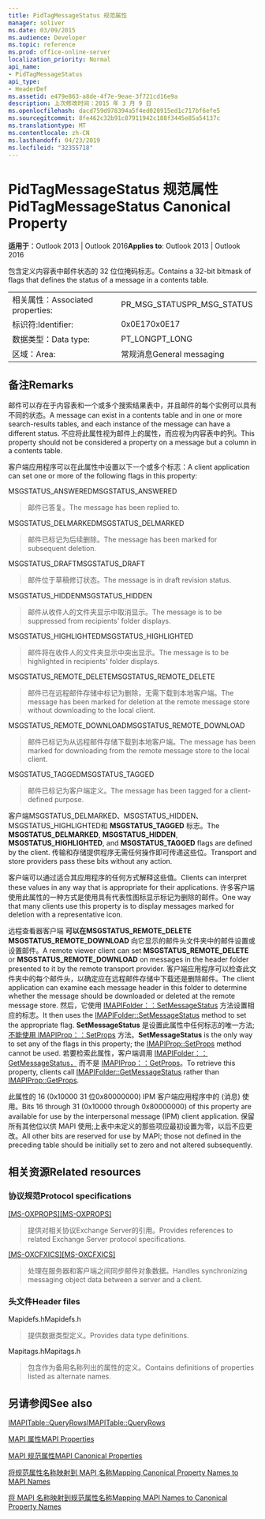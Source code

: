 ```yaml
---
title: PidTagMessageStatus 规范属性
manager: soliver
ms.date: 03/09/2015
ms.audience: Developer
ms.topic: reference
ms.prod: office-online-server
localization_priority: Normal
api_name:
- PidTagMessageStatus
api_type:
- HeaderDef
ms.assetid: e479e863-a8de-4f7e-9eae-3f721cd16e9a
description: 上次修改时间：2015 年 3 月 9 日
ms.openlocfilehash: dacd759d978394a5f4ed028915ed1c717bf6efe5
ms.sourcegitcommit: 8fe462c32b91c87911942c188f3445e85a54137c
ms.translationtype: MT
ms.contentlocale: zh-CN
ms.lasthandoff: 04/23/2019
ms.locfileid: "32355718"
---
```

# <a name="pidtagmessagestatus-canonical-property"></a><span data-ttu-id="5371f-103">PidTagMessageStatus 规范属性</span><span class="sxs-lookup"><span data-stu-id="5371f-103">PidTagMessageStatus Canonical Property</span></span>

  
  
<span data-ttu-id="5371f-104">**适用于**：Outlook 2013 | Outlook 2016</span><span class="sxs-lookup"><span data-stu-id="5371f-104">**Applies to**: Outlook 2013 | Outlook 2016</span></span> 
  
<span data-ttu-id="5371f-105">包含定义内容表中邮件状态的 32 位位掩码标志。</span><span class="sxs-lookup"><span data-stu-id="5371f-105">Contains a 32-bit bitmask of flags that defines the status of a message in a contents table.</span></span> 
  
|||
|:-----|:-----|
|<span data-ttu-id="5371f-106">相关属性：</span><span class="sxs-lookup"><span data-stu-id="5371f-106">Associated properties:</span></span>  <br/> |<span data-ttu-id="5371f-107">PR_MSG_STATUS</span><span class="sxs-lookup"><span data-stu-id="5371f-107">PR_MSG_STATUS</span></span>  <br/> |
|<span data-ttu-id="5371f-108">标识符:</span><span class="sxs-lookup"><span data-stu-id="5371f-108">Identifier:</span></span>  <br/> |<span data-ttu-id="5371f-109">0x0E17</span><span class="sxs-lookup"><span data-stu-id="5371f-109">0x0E17</span></span>  <br/> |
|<span data-ttu-id="5371f-110">数据类型：</span><span class="sxs-lookup"><span data-stu-id="5371f-110">Data type:</span></span>  <br/> |<span data-ttu-id="5371f-111">PT_LONG</span><span class="sxs-lookup"><span data-stu-id="5371f-111">PT_LONG</span></span>  <br/> |
|<span data-ttu-id="5371f-112">区域：</span><span class="sxs-lookup"><span data-stu-id="5371f-112">Area:</span></span>  <br/> |<span data-ttu-id="5371f-113">常规消息</span><span class="sxs-lookup"><span data-stu-id="5371f-113">General messaging</span></span>  <br/> |
   
## <a name="remarks"></a><span data-ttu-id="5371f-114">备注</span><span class="sxs-lookup"><span data-stu-id="5371f-114">Remarks</span></span>

<span data-ttu-id="5371f-115">邮件可以存在于内容表和一个或多个搜索结果表中，并且邮件的每个实例可以具有不同的状态。</span><span class="sxs-lookup"><span data-stu-id="5371f-115">A message can exist in a contents table and in one or more search-results tables, and each instance of the message can have a different status.</span></span> <span data-ttu-id="5371f-116">不应将此属性视为邮件上的属性，而应视为内容表中的列。</span><span class="sxs-lookup"><span data-stu-id="5371f-116">This property should not be considered a property on a message but a column in a contents table.</span></span> 
  
<span data-ttu-id="5371f-117">客户端应用程序可以在此属性中设置以下一个或多个标志：</span><span class="sxs-lookup"><span data-stu-id="5371f-117">A client application can set one or more of the following flags in this property:</span></span> 
  
<span data-ttu-id="5371f-118">MSGSTATUS_ANSWERED</span><span class="sxs-lookup"><span data-stu-id="5371f-118">MSGSTATUS_ANSWERED</span></span> 
  
> <span data-ttu-id="5371f-119">邮件已答复。</span><span class="sxs-lookup"><span data-stu-id="5371f-119">The message has been replied to.</span></span> 
    
<span data-ttu-id="5371f-120">MSGSTATUS_DELMARKED</span><span class="sxs-lookup"><span data-stu-id="5371f-120">MSGSTATUS_DELMARKED</span></span> 
  
> <span data-ttu-id="5371f-121">邮件已标记为后续删除。</span><span class="sxs-lookup"><span data-stu-id="5371f-121">The message has been marked for subsequent deletion.</span></span> 
    
<span data-ttu-id="5371f-122">MSGSTATUS_DRAFT</span><span class="sxs-lookup"><span data-stu-id="5371f-122">MSGSTATUS_DRAFT</span></span> 
  
> <span data-ttu-id="5371f-123">邮件位于草稿修订状态。</span><span class="sxs-lookup"><span data-stu-id="5371f-123">The message is in draft revision status.</span></span> 
    
<span data-ttu-id="5371f-124">MSGSTATUS_HIDDEN</span><span class="sxs-lookup"><span data-stu-id="5371f-124">MSGSTATUS_HIDDEN</span></span> 
  
> <span data-ttu-id="5371f-125">邮件从收件人的文件夹显示中取消显示。</span><span class="sxs-lookup"><span data-stu-id="5371f-125">The message is to be suppressed from recipients' folder displays.</span></span> 
    
<span data-ttu-id="5371f-126">MSGSTATUS_HIGHLIGHTED</span><span class="sxs-lookup"><span data-stu-id="5371f-126">MSGSTATUS_HIGHLIGHTED</span></span> 
  
> <span data-ttu-id="5371f-127">邮件将在收件人的文件夹显示中突出显示。</span><span class="sxs-lookup"><span data-stu-id="5371f-127">The message is to be highlighted in recipients' folder displays.</span></span> 
    
<span data-ttu-id="5371f-128">MSGSTATUS_REMOTE_DELETE</span><span class="sxs-lookup"><span data-stu-id="5371f-128">MSGSTATUS_REMOTE_DELETE</span></span> 
  
> <span data-ttu-id="5371f-129">邮件已在远程邮件存储中标记为删除，无需下载到本地客户端。</span><span class="sxs-lookup"><span data-stu-id="5371f-129">The message has been marked for deletion at the remote message store without downloading to the local client.</span></span> 
    
<span data-ttu-id="5371f-130">MSGSTATUS_REMOTE_DOWNLOAD</span><span class="sxs-lookup"><span data-stu-id="5371f-130">MSGSTATUS_REMOTE_DOWNLOAD</span></span> 
  
> <span data-ttu-id="5371f-131">邮件已标记为从远程邮件存储下载到本地客户端。</span><span class="sxs-lookup"><span data-stu-id="5371f-131">The message has been marked for downloading from the remote message store to the local client.</span></span> 
    
<span data-ttu-id="5371f-132">MSGSTATUS_TAGGED</span><span class="sxs-lookup"><span data-stu-id="5371f-132">MSGSTATUS_TAGGED</span></span> 
  
> <span data-ttu-id="5371f-133">邮件已标记为客户端定义。</span><span class="sxs-lookup"><span data-stu-id="5371f-133">The message has been tagged for a client-defined purpose.</span></span>
    
<span data-ttu-id="5371f-134">客户端MSGSTATUS_DELMARKED、MSGSTATUS_HIDDEN、MSGSTATUS_HIGHLIGHTED和 **MSGSTATUS_TAGGED** 标志。</span><span class="sxs-lookup"><span data-stu-id="5371f-134">The **MSGSTATUS_DELMARKED**, **MSGSTATUS_HIDDEN**, **MSGSTATUS_HIGHLIGHTED**, and **MSGSTATUS_TAGGED** flags are defined by the client.</span></span> <span data-ttu-id="5371f-135">传输和存储提供程序无需任何操作即可传递这些位。</span><span class="sxs-lookup"><span data-stu-id="5371f-135">Transport and store providers pass these bits without any action.</span></span> 
  
<span data-ttu-id="5371f-136">客户端可以通过适合其应用程序的任何方式解释这些值。</span><span class="sxs-lookup"><span data-stu-id="5371f-136">Clients can interpret these values in any way that is appropriate for their applications.</span></span> <span data-ttu-id="5371f-137">许多客户端使用此属性的一种方式是使用具有代表性图标显示标记为删除的邮件。</span><span class="sxs-lookup"><span data-stu-id="5371f-137">One way that many clients use this property is to display messages marked for deletion with a representative icon.</span></span> 
  
<span data-ttu-id="5371f-138">远程查看器客户端 **可以在MSGSTATUS_REMOTE_DELETE MSGSTATUS_REMOTE_DOWNLOAD** 向它显示的邮件头文件夹中的邮件设置或设置邮件。</span><span class="sxs-lookup"><span data-stu-id="5371f-138">A remote viewer client can set **MSGSTATUS_REMOTE_DELETE** or **MSGSTATUS_REMOTE_DOWNLOAD** on messages in the header folder presented to it by the remote transport provider.</span></span> <span data-ttu-id="5371f-139">客户端应用程序可以检查此文件夹中的每个邮件头，以确定应在远程邮件存储中下载还是删除邮件。</span><span class="sxs-lookup"><span data-stu-id="5371f-139">The client application can examine each message header in this folder to determine whether the message should be downloaded or deleted at the remote message store.</span></span> <span data-ttu-id="5371f-140">然后，它使用 [IMAPIFolder：：SetMessageStatus](imapifolder-setmessagestatus.md) 方法设置相应的标志。</span><span class="sxs-lookup"><span data-stu-id="5371f-140">It then uses the [IMAPIFolder::SetMessageStatus](imapifolder-setmessagestatus.md) method to set the appropriate flag.</span></span> <span data-ttu-id="5371f-141">**SetMessageStatus** 是设置此属性中任何标志的唯一方法; [不能使用 IMAPIProp：：SetProps](imapiprop-setprops.md) 方法。</span><span class="sxs-lookup"><span data-stu-id="5371f-141">**SetMessageStatus** is the only way to set any of the flags in this property; the [IMAPIProp::SetProps](imapiprop-setprops.md) method cannot be used.</span></span> <span data-ttu-id="5371f-142">若要检索此属性，客户端调用 [IMAPIFolder：：GetMessageStatus，](imapifolder-getmessagestatus.md) 而不是 [IMAPIProp：：GetProps](imapiprop-getprops.md)。</span><span class="sxs-lookup"><span data-stu-id="5371f-142">To retrieve this property, clients call [IMAPIFolder::GetMessageStatus](imapifolder-getmessagestatus.md) rather than [IMAPIProp::GetProps](imapiprop-getprops.md).</span></span>
  
<span data-ttu-id="5371f-143">此属性的 16 (0x10000 31 位0x80000000) IPM 客户端应用程序中的 (消息) 使用。</span><span class="sxs-lookup"><span data-stu-id="5371f-143">Bits 16 through 31 (0x10000 through 0x80000000) of this property are available for use by the interpersonal message (IPM) client application.</span></span> <span data-ttu-id="5371f-144">保留所有其他位以供 MAPI 使用;上表中未定义的那些项应最初设置为零，以后不应更改。</span><span class="sxs-lookup"><span data-stu-id="5371f-144">All other bits are reserved for use by MAPI; those not defined in the preceding table should be initially set to zero and not altered subsequently.</span></span> 
  
## <a name="related-resources"></a><span data-ttu-id="5371f-145">相关资源</span><span class="sxs-lookup"><span data-stu-id="5371f-145">Related resources</span></span>

### <a name="protocol-specifications"></a><span data-ttu-id="5371f-146">协议规范</span><span class="sxs-lookup"><span data-stu-id="5371f-146">Protocol specifications</span></span>

<span data-ttu-id="5371f-147">[[MS-OXPROPS]](https://msdn.microsoft.com/library/f6ab1613-aefe-447d-a49c-18217230b148%28Office.15%29.aspx)</span><span class="sxs-lookup"><span data-stu-id="5371f-147">[[MS-OXPROPS]](https://msdn.microsoft.com/library/f6ab1613-aefe-447d-a49c-18217230b148%28Office.15%29.aspx)</span></span>
  
> <span data-ttu-id="5371f-148">提供对相关协议Exchange Server的引用。</span><span class="sxs-lookup"><span data-stu-id="5371f-148">Provides references to related Exchange Server protocol specifications.</span></span>
    
<span data-ttu-id="5371f-149">[[MS-OXCFXICS]](https://msdn.microsoft.com/library/b9752f3d-d50d-44b8-9e6b-608a117c8532%28Office.15%29.aspx)</span><span class="sxs-lookup"><span data-stu-id="5371f-149">[[MS-OXCFXICS]](https://msdn.microsoft.com/library/b9752f3d-d50d-44b8-9e6b-608a117c8532%28Office.15%29.aspx)</span></span>
  
> <span data-ttu-id="5371f-150">处理在服务器和客户端之间同步邮件对象数据。</span><span class="sxs-lookup"><span data-stu-id="5371f-150">Handles synchronizing messaging object data between a server and a client.</span></span>
    
### <a name="header-files"></a><span data-ttu-id="5371f-151">头文件</span><span class="sxs-lookup"><span data-stu-id="5371f-151">Header files</span></span>

<span data-ttu-id="5371f-152">Mapidefs.h</span><span class="sxs-lookup"><span data-stu-id="5371f-152">Mapidefs.h</span></span>
  
> <span data-ttu-id="5371f-153">提供数据类型定义。</span><span class="sxs-lookup"><span data-stu-id="5371f-153">Provides data type definitions.</span></span>
    
<span data-ttu-id="5371f-154">Mapitags.h</span><span class="sxs-lookup"><span data-stu-id="5371f-154">Mapitags.h</span></span>
  
> <span data-ttu-id="5371f-155">包含作为备用名称列出的属性的定义。</span><span class="sxs-lookup"><span data-stu-id="5371f-155">Contains definitions of properties listed as alternate names.</span></span>
    
## <a name="see-also"></a><span data-ttu-id="5371f-156">另请参阅</span><span class="sxs-lookup"><span data-stu-id="5371f-156">See also</span></span>



[<span data-ttu-id="5371f-157">IMAPITable::QueryRows</span><span class="sxs-lookup"><span data-stu-id="5371f-157">IMAPITable::QueryRows</span></span>](imapitable-queryrows.md)


[<span data-ttu-id="5371f-158">MAPI 属性</span><span class="sxs-lookup"><span data-stu-id="5371f-158">MAPI Properties</span></span>](mapi-properties.md)
  
[<span data-ttu-id="5371f-159">MAPI 规范属性</span><span class="sxs-lookup"><span data-stu-id="5371f-159">MAPI Canonical Properties</span></span>](mapi-canonical-properties.md)
  
[<span data-ttu-id="5371f-160">将规范属性名称映射到 MAPI 名称</span><span class="sxs-lookup"><span data-stu-id="5371f-160">Mapping Canonical Property Names to MAPI Names</span></span>](mapping-canonical-property-names-to-mapi-names.md)
  
[<span data-ttu-id="5371f-161">将 MAPI 名称映射到规范属性名称</span><span class="sxs-lookup"><span data-stu-id="5371f-161">Mapping MAPI Names to Canonical Property Names</span></span>](mapping-mapi-names-to-canonical-property-names.md)

